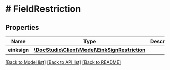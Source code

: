 # # FieldRestriction

## Properties

Name | Type | Description | Notes
------------ | ------------- | ------------- | -------------
**einksign** | [**\DocStudio\Client\Model\EinkSignRestriction**](EinkSignRestriction.md) |  | [optional]

[[Back to Model list]](../../README.md#models) [[Back to API list]](../../README.md#endpoints) [[Back to README]](../../README.md)
